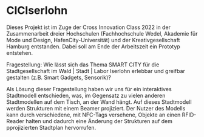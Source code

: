 ﻿# CICIserlohn
Dieses Projekt ist im Zuge der Cross Innovation Class 2022 in der Zusammenarbeit dreier Hochschulen (Fachhochschule Wedel, Akademie für Mode und Design, HafenCity-Universität) und der Kreativgesellschaft Hamburg entstanden. Dabei soll am Ende der Arbeitszeit ein Prototyp entstehen.

Fragestellung: Wie lässt sich das Thema SMART CITY für die Stadtgesellschaft im Wald
| Stadt | Labor Iserlohn erlebbar und greifbar gestalten (z.B. Smart
Gadgets, Sensorik)?

Als Lösung dieser Fragestellung haben wir uns für ein interaktives Stadtmodell entschieden, was, im Gegensatz zu vielen anderen Stadtmodellen auf dem Tisch, an der Wand hängt. Auf dieses Stadtmodell werden Strukturen mit einem Beamer projiziert. Der Nutzer des Modells kann durch verschiedene, mit NFC-Tags versehene, Objekte an einen RFID-Reader halten und dadurch eine Änderung der Strukturen auf dem pprojizierten Stadtplan hervorrufen.
